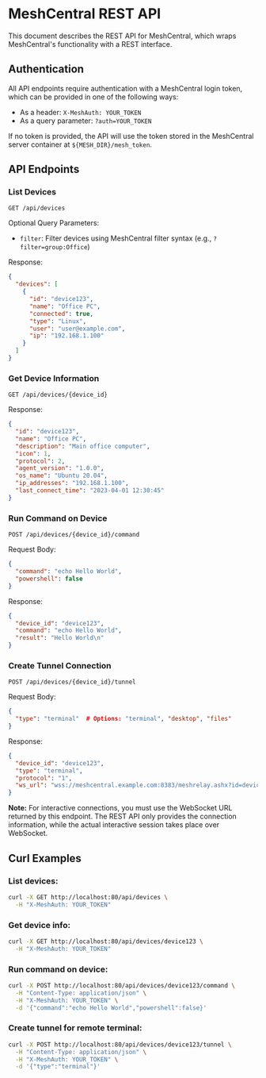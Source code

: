 # MeshCentral REST API

This document describes the REST API for MeshCentral, which wraps MeshCentral's functionality with a REST interface.

## Authentication

All API endpoints require authentication with a MeshCentral login token, which can be provided in one of the following ways:

- As a header: `X-MeshAuth: YOUR_TOKEN`
- As a query parameter: `?auth=YOUR_TOKEN`

If no token is provided, the API will use the token stored in the MeshCentral server container at `${MESH_DIR}/mesh_token`.

## API Endpoints

### List Devices

```
GET /api/devices
```

Optional Query Parameters:
- `filter`: Filter devices using MeshCentral filter syntax (e.g., `?filter=group:Office`)

Response:
```json
{
  "devices": [
    {
      "id": "device123",
      "name": "Office PC",
      "connected": true,
      "type": "Linux",
      "user": "user@example.com",
      "ip": "192.168.1.100"
    }
  ]
}
```

### Get Device Information

```
GET /api/devices/{device_id}
```

Response:
```json
{
  "id": "device123",
  "name": "Office PC",
  "description": "Main office computer",
  "icon": 1,
  "protocol": 2,
  "agent_version": "1.0.0",
  "os_name": "Ubuntu 20.04",
  "ip_addresses": "192.168.1.100",
  "last_connect_time": "2023-04-01 12:30:45"
}
```

### Run Command on Device

```
POST /api/devices/{device_id}/command
```

Request Body:
```json
{
  "command": "echo Hello World",
  "powershell": false
}
```

Response:
```json
{
  "device_id": "device123",
  "command": "echo Hello World",
  "result": "Hello World\n"
}
```

### Create Tunnel Connection

```
POST /api/devices/{device_id}/tunnel
```

Request Body:
```json
{
  "type": "terminal"  # Options: "terminal", "desktop", "files"
}
```

Response:
```json
{
  "device_id": "device123",
  "type": "terminal",
  "protocol": "1",
  "ws_url": "wss://meshcentral.example.com:8383/meshrelay.ashx?id=device123&auth=YOUR_TOKEN&p=1&rtc=0"
}
```

**Note:** For interactive connections, you must use the WebSocket URL returned by this endpoint. The REST API only provides the connection information, while the actual interactive session takes place over WebSocket.

## Curl Examples

### List devices:
```bash
curl -X GET http://localhost:80/api/devices \
  -H "X-MeshAuth: YOUR_TOKEN"
```

### Get device info:
```bash
curl -X GET http://localhost:80/api/devices/device123 \
  -H "X-MeshAuth: YOUR_TOKEN"
```

### Run command on device:
```bash
curl -X POST http://localhost:80/api/devices/device123/command \
  -H "Content-Type: application/json" \
  -H "X-MeshAuth: YOUR_TOKEN" \
  -d '{"command":"echo Hello World","powershell":false}'
```

### Create tunnel for remote terminal:
```bash
curl -X POST http://localhost:80/api/devices/device123/tunnel \
  -H "Content-Type: application/json" \
  -H "X-MeshAuth: YOUR_TOKEN" \
  -d '{"type":"terminal"}'
```
